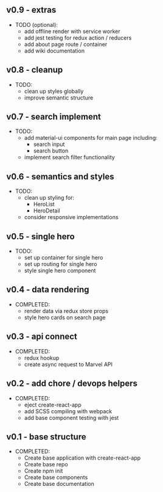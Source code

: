 ## v0.9 - extras

- TODO (optional):
	+ add offline render with service worker
	+ add jest testing for redux action / reducers
	+ add about page route / container
	+ add wiki documentation

## v0.8 - cleanup

- TODO:
	+ clean up styles globally
	+ improve semantic structure

## v0.7 - search implement

- TODO:
	+ add material-ui components for main page including:
		* search input
		* search button
	+ implement search filter functionality

## v0.6 - semantics and styles

- TODO:
	+ clean up styling for:
		- HeroList
		- HeroDetail
	+ consider responsive implementations

## v0.5 - single hero

- TODO:
	+ set up container for single hero
	+ set up routing for single hero
	+ style single hero component

## v0.4 - data rendering

- COMPLETED:
	+ render data via redux store props
	+ style hero cards on search page

## v0.3 - api connect

- COMPLETED:
	+ redux hookup
	+ create async request to Marvel API

## v0.2 - add chore / devops helpers

- COMPLETED:
	+ eject create-react-app
	+ add SCSS compiling with webpack
	+ add base component testing with jest

## v0.1 - base structure

- COMPLETED:
	+ Create base application with create-react-app
	+ Create base repo
	+ Create npm init
	+ Create base components
	+ Create base documentation